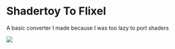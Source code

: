 # Shadertoy To Flixel

A basic converter I made because I was too lazy to port shaders

![](https://raw.githubusercontent.com/Vortex2Oblivion/shadertoy-to-flixel/blob/master/images/readme.png)
